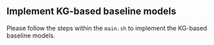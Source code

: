 ## Implement KG-based baseline models
Please follow the steps within the `main.sh` to implement the KG-based baseline models.